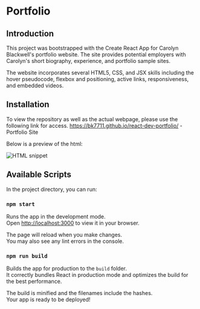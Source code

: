 # Portfolio

## Introduction

This project was bootstrapped with the Create React App for Carolyn Blackwell's portfolio website. The site provides potential employers with Carolyn's short biography, experience, and portfolio sample sites.

The website incorporates several HTML5, CSS, and JSX skills including the hover pseudocode, flexbox and positioning, active links, responsiveness, and embedded videos.

## Installation

To view the repository as well as the actual webpage, please use the following link for access.
https://bk7711.github.io/react-dev-portfolio/ - Portfolio Site

Below is a preview of the html:

![HTML snippet](assets/images/websiteclip.png)

## Available Scripts

In the project directory, you can run:

### `npm start`

Runs the app in the development mode.\
Open [http://localhost:3000](http://localhost:3000) to view it in your browser.

The page will reload when you make changes.\
You may also see any lint errors in the console.

### `npm run build`

Builds the app for production to the `build` folder.\
It correctly bundles React in production mode and optimizes the build for the best performance.

The build is minified and the filenames include the hashes.\
Your app is ready to be deployed!
